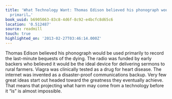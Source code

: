 ```yaml
---
title: 'What Technology Want: Thomas Edison believed his phonograph would be used
  primaril…'
book_uuid: b6905063-83c8-4d6f-8c92-e4bcfc8d65c6
location: '0.512487'
source: readmill
touch: true
highlighted_on: '2013-02-27T03:46:14.000Z'
---
```


Thomas Edison believed his phonograph would be used primarily to record the last-minute bequests of the dying. The radio was funded by early backers who believed it would be the ideal device for delivering sermons to rural farmers. Viagra was clinically tested as a drug for heart disease. The internet was invented as a disaster-proof communications backup. Very few great ideas start out headed toward the greatness they eventually achieve. That means that projecting what harm may come from a technology before it “is” is almost impossible.